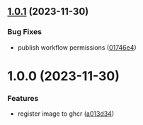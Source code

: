## [1.0.1](https://github.com/gary-van-woerkens/openai-speech/compare/v1.0.0...v1.0.1) (2023-11-30)


### Bug Fixes

* publish workflow permissions ([01746e4](https://github.com/gary-van-woerkens/openai-speech/commit/01746e40be2f2767d1d9323a4c6e1ba175d4413c))

# 1.0.0 (2023-11-30)


### Features

* register image to ghcr ([a013d34](https://github.com/gary-van-woerkens/openai-speech/commit/a013d34b87140bd9b167b98a0b7959e97de1038a))
